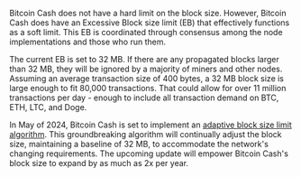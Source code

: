Bitcoin Cash does not have a hard limit on the block size. However, Bitcoin Cash does have an Excessive Block size limit (EB) that effectively functions as a soft limit. This EB is coordinated through consensus among the node implementations and those who run them. 

The current EB is set to 32 MB. If there are any propagated blocks larger than 32 MB, they will be ignored by a majority of miners and other nodes. Assuming an average transaction size of 400 bytes, a 32 MB block size is large enough to fit 80,000 transactions. That could allow for over 11 million transactions per day - enough to include all transaction demand on BTC, ETH, LTC, and Doge. 

In May of 2024, Bitcoin Cash is set to implement an [adaptive block size limit algorithm](https://gitlab.com/0353F40E/ebaa). This groundbreaking algorithm will continually adjust the block size, maintaining a baseline of 32 MB, to accommodate the network's changing requirements. The upcoming update will empower Bitcoin Cash's block size to expand by as much as 2x per year. 